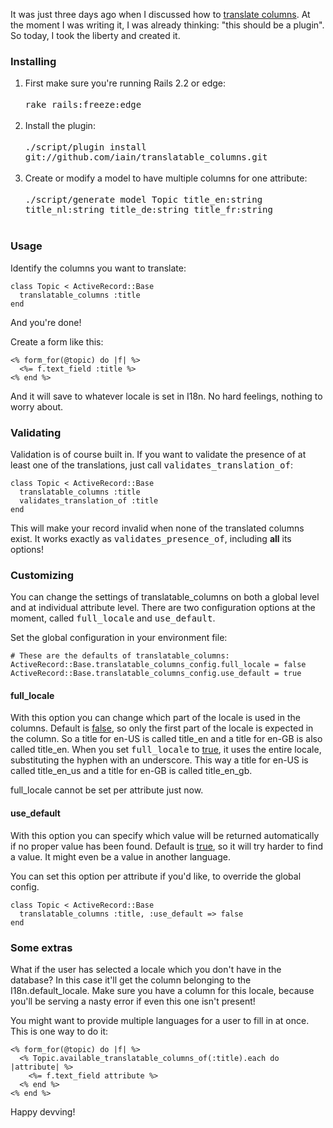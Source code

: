 It was just three days ago when I discussed how to <a href="/translating-columns/">translate columns</a>. At the moment I was writing it, I was already thinking: "this should be a plugin". So today, I took the liberty and created it.

### Installing

<ol>
  <li>First make sure you're running Rails 2.2 or edge:<br />&nbsp;<br />
<tt>rake rails:freeze:edge</tt><br />&nbsp;</li>
  <li>Install the plugin: <br />&nbsp;<br />
<tt>./script/plugin install git://github.com/iain/translatable_columns.git</tt><br />&nbsp;</li>
  <li>Create or modify a model to have multiple columns for one attribute: <br />&nbsp;<br />
<tt>./script/generate model Topic title_en:string title_nl:string title_de:string title_fr:string</tt><br />&nbsp;</li>
</ol>

### Usage

Identify the columns you want to translate:

    class Topic < ActiveRecord::Base
      translatable_columns :title
    end

And you're done!

Create a form like this:

    <% form_for(@topic) do |f| %>
      <%= f.text_field :title %>
    <% end %>

And it will save to whatever locale is set in I18n. No hard feelings, nothing to worry about.

### Validating

Validation is of course built in. If you want to validate the presence of at least one of the translations, just call <tt>validates_translation_of</tt>:

    class Topic < ActiveRecord::Base
      translatable_columns :title
      validates_translation_of :title
    end

This will make your record invalid when none of the translated columns exist. It works exactly as <tt>validates_presence_of</tt>, including <strong>all</strong> its options!

### Customizing

You can change the settings of translatable_columns on both a global level and at individual attribute level. There are two configuration options at the moment, called <tt>full_locale</tt> and <tt>use_default</tt>.

Set the global configuration in your environment file:

    # These are the defaults of translatable_columns:
    ActiveRecord::Base.translatable_columns_config.full_locale = false
    ActiveRecord::Base.translatable_columns_config.use_default = true

<h4>full_locale</h4>

With this option you can change which part of the locale is used in the columns. Default is <u>false</u>, so only the first part of the locale is expected in the column. So a title for en-US is called title_en and a title for en-GB is also called title_en. When you set <tt>full_locale</tt> to <u>true</u>, it uses the entire locale, substituting the hyphen with an underscore. This way a title for en-US is called title_en_us and a title for en-GB is called title_en_gb.

full_locale cannot be set per attribute just now.

<h4>use_default</h4>

With this option you can specify which value will be returned automatically if no proper value has been found. Default is <u>true</u>, so it will try harder to find a value. It might even be a value in another language.

You can set this option per attribute if you'd like, to override the global config.

    class Topic < ActiveRecord::Base
      translatable_columns :title, :use_default => false
    end

### Some extras

What if the user has selected a locale which you don't have in the database? In this case it'll get the column belonging to the I18n.default_locale. Make sure you have a column for this locale, because you'll be serving a nasty error if even this one isn't present!

You might want to provide multiple languages for a user to fill in at once. This is one way to do it:

    <% form_for(@topic) do |f| %>
      <% Topic.available_translatable_columns_of(:title).each do |attribute| %>
        <%= f.text_field attribute %>
      <% end %>
    <% end %>

Happy devving!
